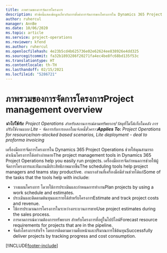 ```yaml
---
title: ภาพรวมของการจัดการโครงการ
description: หัวข้อนี้แสดงข้อมูลเกี่ยวกับการตั้งค่าการจัดการของโครงการใน Dynamics 365 Project Operations
author: ruhercul
manager: AnnBe
ms.date: 10/06/2020
ms.topic: article
ms.service: project-operations
ms.reviewer: kfend
ms.author: ruhercul
ms.openlocfilehash: 4e23b5cd4b625736e02e62624ee838926e4dd325
ms.sourcegitcommit: fa32b1893286f20271fa4ec4be8fc68bd135f53c
ms.translationtype: HT
ms.contentlocale: th-TH
ms.lasthandoff: 02/15/2021
ms.locfileid: "5286721"
---
```

# <a name="project-management-overview"></a><span data-ttu-id="81ae3-103">ภาพรวมของการจัดการโครงการ</span><span class="sxs-lookup"><span data-stu-id="81ae3-103">Project management overview</span></span>

<span data-ttu-id="81ae3-104">_**นำไปใช้กับ:** Project Operations สำหรับสถานการณ์ตามทรัพยากร/วัสดุที่ไม่ได้เก็บในคลัง การปรับใช้งานแบบ Lite - จัดการกับการออกใบแจ้งหนี้ชั่วคราว_</span><span class="sxs-lookup"><span data-stu-id="81ae3-104">_**Applies To:** Project Operations for resource/non-stocked based scenarios, Lite deployment - deal to proforma invoicing_</span></span>

<span data-ttu-id="81ae3-105">เครื่องมือการจัดการโครงการใน Dynamics 365 Project Operations ช่วยให้คุณสามารถดำเนินโครงการได้อย่างง่ายดาย</span><span class="sxs-lookup"><span data-stu-id="81ae3-105">The project management tools in Dynamics 365 Project Operations help you easily run projects.</span></span> <span data-ttu-id="81ae3-106">เครื่องมือการจัดกำหนดการช่วยให้ผู้จัดการโครงการและทีมงานมีประสิทธิภาพมากขึ้น</span><span class="sxs-lookup"><span data-stu-id="81ae3-106">The scheduling tools help project managers and teams stay productive.</span></span> <span data-ttu-id="81ae3-107">งานบางส่วนที่เครื่องมือมีส่วนช่วยได้แก่</span><span class="sxs-lookup"><span data-stu-id="81ae3-107">Some of the tasks that the tools help with include:</span></span>

- <span data-ttu-id="81ae3-108">วางแผนโครงการ โดวยใช้การประเมินและกำหนดการทำงาน</span><span class="sxs-lookup"><span data-stu-id="81ae3-108">Plan projects by using a work schedule and estimates.</span></span>
- <span data-ttu-id="81ae3-109">ประเมินและติดตามต้นทุนและรายได้สำหรับโครงการ</span><span class="sxs-lookup"><span data-stu-id="81ae3-109">Estimate and track project costs and revenue.</span></span>
- <span data-ttu-id="81ae3-110">ใช้การประมาณการโครงการในระหว่างกระบวนการขาย</span><span class="sxs-lookup"><span data-stu-id="81ae3-110">Use project estimates during the sales process.</span></span>
- <span data-ttu-id="81ae3-111">การคาดการณ์ความต้องการทรัพยากร สำหรับโครงการที่อยู่ในไปป์ไลน์</span><span class="sxs-lookup"><span data-stu-id="81ae3-111">Forecast resource requirements for projects that are in the pipeline.</span></span>
- <span data-ttu-id="81ae3-112">จัดส่งโครงการสำเร็จ โดยการติดตามความคืบหน้าและปริมาณการใช้ต้นทุน</span><span class="sxs-lookup"><span data-stu-id="81ae3-112">Successfully deliver projects by tracking progress and cost consumption.</span></span>


[!INCLUDE[footer-include](../includes/footer-banner.md)]